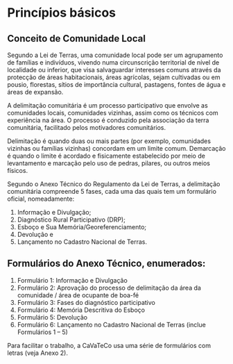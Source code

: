 # Princípios básicos

## Conceito de Comunidade Local

Segundo a Lei de Terras, uma comunidade local pode ser um agrupamento de famílias e indivíduos, vivendo numa circunscrição territorial de nível de localidade ou inferior, que visa salvaguardar interesses comuns através da protecção de áreas habitacionais, áreas agrícolas, sejam cultivadas ou em pousio, florestas, sítios de importância cultural, pastagens, fontes de água e áreas de expansão.

A delimitação comunitária é um processo participativo que envolve as comunidades locais, comunidades vizinhas, assim como os técnicos com experiência na área. O processo é conduzido pela associação da terra comunitária, facilitado pelos motivadores comunitários.

Delimitação é quando duas ou mais partes \(por exemplo, comunidades vizinhas ou famílias vizinhas\) concordam em um limite comum. Demarcação é quando o limite é acordado e fisicamente estabelecido por meio de levantamento e marcação pelo uso de pedras, pilares, ou outros meios físicos.

Segundo o Anexo Técnico do Regulamento da Lei de Terras, a delimitação comunitária compreende 5 fases, cada uma das quais tem um formulário oficial, nomeadamente:

1. Informação e Divulgação; 
2. Diagnóstico Rural Participativo \(DRP\); 
3. Esboço e Sua Memória/Georeferenciamento; 
4. Devolução e 
5. Lançamento no Cadastro Nacional de Terras.

## Formulários do Anexo Técnico, enumerados:

1. Formulário 1: Informação e Divulgação
2. Formulário 2: Aprovação do processo de delimitação da área da comunidade / área de ocupante de boa-fé
3. Formulário 3: Fases do diagnóstico participativo
4. Formulário 4: Memória Descritiva do Esboço
5. Formulário 5: Devolução
6. Formulário 6: Lançamento no Cadastro Nacional de Terras \(inclue Formulários 1 – 5\)

Para facilitar o trabalho, a CaVaTeCo usa uma série de formulários com letras \(veja Anexo 2\).

